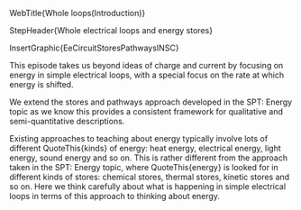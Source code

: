 WebTitle{Whole loops(Introduction)}

StepHeader{Whole electrical loops and energy stores}

InsertGraphic{EeCircuitStoresPathwaysINSC}

This episode takes us beyond ideas of charge and current by focusing on energy in simple electrical loops, with a special focus on the rate at which energy is shifted.

We extend the stores and pathways approach developed in the SPT: Energy topic as we know this provides a consistent framework for qualitative and semi-quantitative descriptions. 

Existing approaches to teaching about energy typically involve lots of different QuoteThis{kinds} of energy: heat energy, electrical energy, light energy, sound energy and so on. This is rather different from the approach taken in the SPT: Energy topic, where QuoteThis{energy} is looked for in different kinds of stores: chemical stores, thermal stores, kinetic stores and so on. Here we think carefully about what is happening in simple electrical loops in terms of this approach to thinking about energy.


